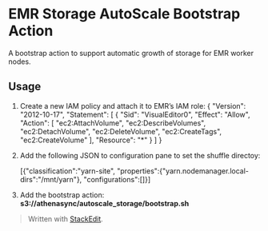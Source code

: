 # EMR Storage AutoScale Bootstrap Action
A bootstrap action to support automatic growth of storage for EMR worker nodes.

## Usage
1.  Create a new IAM policy and attach it to EMR’s IAM role:
    {
    "Version": "2012-10-17",
    "Statement": \[
    {
    "Sid": "VisualEditor0",
    "Effect": "Allow",
    "Action": \[
    "ec2:AttachVolume",
    "ec2:DescribeVolumes",
    "ec2:DetachVolume",
    "ec2:DeleteVolume",
    "ec2:CreateTags",
    "ec2:CreateVolume"
    \],
    "Resource": "*"
    }
    \]
    }

2.  Add the following JSON to configuration pane to set the shuffle directoy:

    \[{"classification":"yarn-site", "properties":{"yarn.nodemanager.local-dirs":"/mnt/yarn"}, "configurations":\[\]}\]

3.  Add the bootstrap action: **s3://athenasync/autoscale_storage/bootstrap.sh**

> Written with [StackEdit](https://stackedit.io/).

